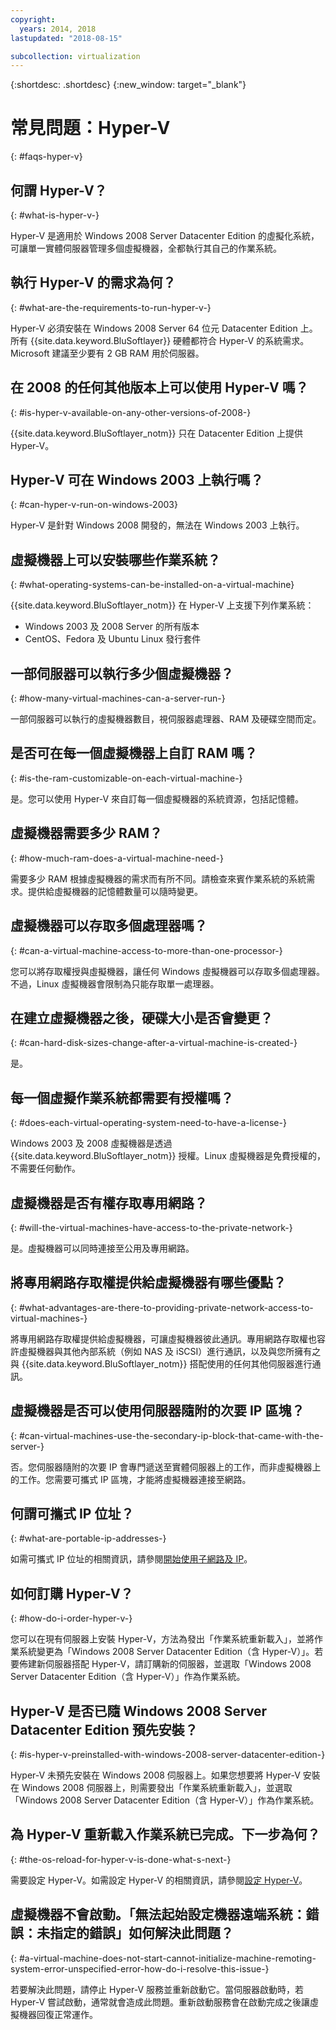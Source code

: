 ```yaml
---
copyright:
  years: 2014, 2018
lastupdated: "2018-08-15"

subcollection: virtualization
---
```

{:shortdesc: .shortdesc}
{:new_window: target="_blank"}

# 常見問題：Hyper-V
{: #faqs-hyper-v}

## 何謂 Hyper-V？
{: #what-is-hyper-v-}

Hyper-V 是適用於 Windows 2008 Server Datacenter Edition 的虛擬化系統，可讓單一實體伺服器管理多個虛擬機器，全都執行其自己的作業系統。

## 執行 Hyper-V 的需求為何？
{: #what-are-the-requirements-to-run-hyper-v-}

Hyper-V 必須安裝在 Windows 2008 Server 64 位元 Datacenter Edition 上。所有 {{site.data.keyword.BluSoftlayer}} 硬體都符合 Hyper-V 的系統需求。Microsoft 建議至少要有 2 GB RAM 用於伺服器。

## 在 2008 的任何其他版本上可以使用 Hyper-V 嗎？
{: #is-hyper-v-available-on-any-other-versions-of-2008-}

{{site.data.keyword.BluSoftlayer_notm}} 只在 Datacenter Edition 上提供 Hyper-V。

## Hyper-V 可在 Windows 2003 上執行嗎？
{: #can-hyper-v-run-on-windows-2003}

Hyper-V 是針對 Windows 2008 開發的，無法在 Windows 2003 上執行。

## 虛擬機器上可以安裝哪些作業系統？
{: #what-operating-systems-can-be-installed-on-a-virtual-machine}

{{site.data.keyword.BluSoftlayer_notm}} 在 Hyper-V 上支援下列作業系統：

* Windows 2003 及 2008 Server 的所有版本
* CentOS、Fedora 及 Ubuntu Linux 發行套件

## 一部伺服器可以執行多少個虛擬機器？
{: #how-many-virtual-machines-can-a-server-run-}

一部伺服器可以執行的虛擬機器數目，視伺服器處理器、RAM 及硬碟空間而定。

## 是否可在每一個虛擬機器上自訂 RAM 嗎？
{: #is-the-ram-customizable-on-each-virtual-machine-}

是。您可以使用 Hyper-V 來自訂每一個虛擬機器的系統資源，包括記憶體。

## 虛擬機器需要多少 RAM？
{: #how-much-ram-does-a-virtual-machine-need-}

需要多少 RAM 根據虛擬機器的需求而有所不同。請檢查來賓作業系統的系統需求。提供給虛擬機器的記憶體數量可以隨時變更。

## 虛擬機器可以存取多個處理器嗎？
{: #can-a-virtual-machine-access-to-more-than-one-processor-}

您可以將存取權授與虛擬機器，讓任何 Windows 虛擬機器可以存取多個處理器。不過，Linux 虛擬機器會限制為只能存取單一處理器。

## 在建立虛擬機器之後，硬碟大小是否會變更？
{: #can-hard-disk-sizes-change-after-a-virtual-machine-is-created-}

是。

## 每一個虛擬作業系統都需要有授權嗎？
{: #does-each-virtual-operating-system-need-to-have-a-license-}

Windows 2003 及 2008 虛擬機器是透過 {{site.data.keyword.BluSoftlayer_notm}} 授權。Linux 虛擬機器是免費授權的，不需要任何動作。

## 虛擬機器是否有權存取專用網路？
{: #will-the-virtual-machines-have-access-to-the-private-network-}

是。虛擬機器可以同時連接至公用及專用網路。

## 將專用網路存取權提供給虛擬機器有哪些優點？
{: #what-advantages-are-there-to-providing-private-network-access-to-virtual-machines-}

將專用網路存取權提供給虛擬機器，可讓虛擬機器彼此通訊。專用網路存取權也容許虛擬機器與其他內部系統（例如 NAS 及 iSCSI）進行通訊，以及與您所擁有之與 {{site.data.keyword.BluSoftlayer_notm}} 搭配使用的任何其他伺服器進行通訊。

## 虛擬機器是否可以使用伺服器隨附的次要 IP 區塊？
{: #can-virtual-machines-use-the-secondary-ip-block-that-came-with-the-server-}

否。您伺服器隨附的次要 IP 會專門遞送至實體伺服器上的工作，而非虛擬機器上的工作。您需要可攜式 IP 區塊，才能將虛擬機器連接至網路。

## 何謂可攜式 IP 位址？
{: #what-are-portable-ip-addresses-}

如需可攜式 IP 位址的相關資訊，請參閱[開始使用子網路及 IP](/docs/infrastructure/subnets?topic=subnets-getting-started-subnets-ips#getting-started-subnets-ips)。

## 如何訂購 Hyper-V？
{: #how-do-i-order-hyper-v-}

您可以在現有伺服器上安裝 Hyper-V，方法為發出「作業系統重新載入」，並將作業系統變更為「Windows 2008 Server Datacenter Edition（含 Hyper-V）」。若要佈建新伺服器搭配 Hyper-V，請訂購新的伺服器，並選取「Windows 2008 Server Datacenter Edition（含 Hyper-V）」作為作業系統。

## Hyper-V 是否已隨 Windows 2008 Server Datacenter Edition 預先安裝？
{: #is-hyper-v-preinstalled-with-windows-2008-server-datacenter-edition-}

Hyper-V 未預先安裝在 Windows 2008 伺服器上。如果您想要將 Hyper-V 安裝在 Windows 2008 伺服器上，則需要發出「作業系統重新載入」，並選取「Windows 2008 Server Datacenter Edition（含 Hyper-V）」作為作業系統。

## 為 Hyper-V 重新載入作業系統已完成。下一步為何？
{: #the-os-reload-for-hyper-v-is-done-what-s-next-}

需要設定 Hyper-V。如需設定 Hyper-V 的相關資訊，請參閱[設定 Hyper-V](/docs/infrastructure/virtualization?topic=Virtualization-setting-up-hyper-v)。

## 虛擬機器不會啟動。「無法起始設定機器遠端系統：錯誤：未指定的錯誤」如何解決此問題？
{: #a-virtual-machine-does-not-start-cannot-initialize-machine-remoting-system-error-unspecified-error-how-do-i-resolve-this-issue-}

若要解決此問題，請停止 Hyper-V 服務並重新啟動它。當伺服器啟動時，若 Hyper-V 嘗試啟動，通常就會造成此問題。重新啟動服務會在啟動完成之後讓虛擬機器回復正常運作。
